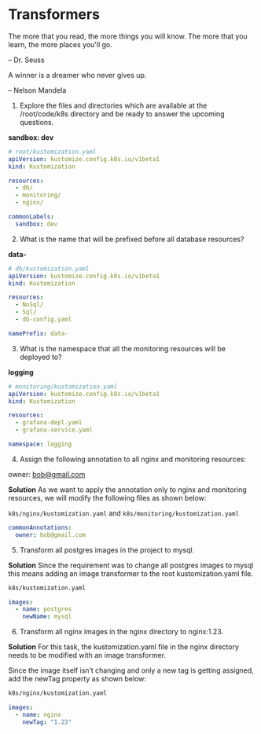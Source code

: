 # Transformers

The more that you read, the more things you will know. The more that you learn, the more places you'll go.

– Dr. Seuss

A winner is a dreamer who never gives up.

– Nelson Mandela

1. Explore the files and directories which are available at the /root/code/k8s directory and be ready to answer the upcoming questions.

**sandbox: dev**

```yaml
# root/kustomization.yaml
apiVersion: kustomize.config.k8s.io/v1beta1
kind: Kustomization

resources:
  - db/
  - monitoring/
  - nginx/

commonLabels:
  sandbox: dev
```

2. What is the name that will be prefixed before all database resources?

**data-**

```yaml
# db/kustomization.yaml
apiVersion: kustomize.config.k8s.io/v1beta1
kind: Kustomization

resources:
  - NoSql/
  - Sql/
  - db-config.yaml

namePrefix: data-
```

3. What is the namespace that all the monitoring resources will be deployed to?

**logging**

```yaml
# monitoring/kustomization.yaml
apiVersion: kustomize.config.k8s.io/v1beta1
kind: Kustomization

resources:
  - grafana-depl.yaml
  - grafana-service.yaml

namespace: logging
```

4. Assign the following annotation to all nginx and monitoring resources:

owner: bob@gmail.com

**Solution**
As we want to apply the annotation only to nginx and monitoring resources, we will modify the following files as shown below:

``` k8s/nginx/kustomization.yaml ``` and ``` k8s/monitoring/kustomization.yaml ```

```yaml
commonAnnotations:
  owner: bob@gmail.com
```

5. Transform all postgres images in the project to mysql.

**Solution**
Since the requirement was to change all postgres images to mysql this means adding an image transformer to the root kustomization.yaml file.

```bash
k8s/kustomization.yaml
```

```yaml
images:
  - name: postgres
    newName: mysql
```

6. Transform all nginx images in the nginx directory to nginx:1.23.

**Solution**
For this task, the kustomization.yaml file in the nginx directory needs to be modified with an image transformer.

Since the image itself isn’t changing and only a new tag is getting assigned, add the newTag property as shown below:

```bash
k8s/nginx/kustomization.yaml
```

```yaml
images:
  - name: nginx
    newTag: "1.23"
```


